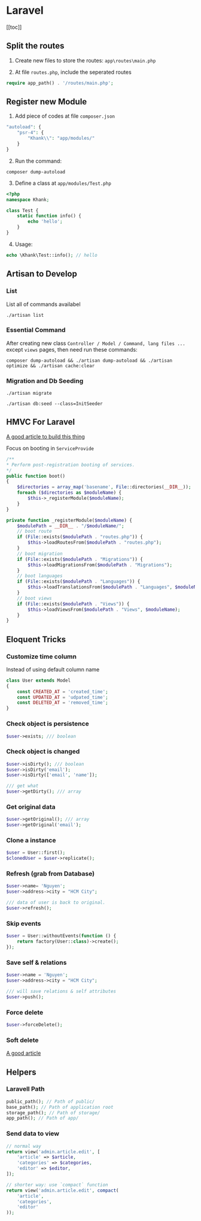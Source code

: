 

# Laravel

[[toc]]

## Split the routes

1) Create new files to store the routes: `app\routes\main.php`


2) At file `routes.php`, include the seperated routes 

```php
require app_path() . '/routes/main.php';
```

## Register new Module 

1) Add piece of codes at file `composer.json` 

```php
"autoload": {
    "psr-4": {
        "Khank\\": "app/modules/"
    }
}
```

2) Run the command: 
```
composer dump-autoload 
```

3) Define a class at `app/modules/Test.php`

```php
<?php
namespace Khank;

class Test {
    static function info() {
        echo 'hello';
    }
}
```

4) Usage: 
```php 
echo \Khank\Test::info(); // hello
```


## Artisan to Develop

### List 
List all of commands availabel

```
./artisan list
```

### Essential Command
After creating new class `Controller / Model / Command, lang files ...` except `views` pages, then need run these commands: 
```
composer dump-autoload && ./artisan dump-autoload && ./artisan optimize && ./artisan cache:clear
```

### Migration and Db Seeding

```
./artisan migrate

./artisan db:seed --class=InitSeeder
```

## HMVC For Laravel 

[A good article to build this thing](https://sethphat.com/sp-741/dung-mo-hinh-hmvc-cho-laravel-5)

Focus on booting in `ServiceProvide`

```php
/**
* Perform post-registration booting of services.
*/
public function boot()
{
    $directories = array_map('basename', File::directories(__DIR__));
    foreach ($directories as $moduleName) {
        $this->_registerModule($moduleName);
    }
}

private function _registerModule($moduleName) {
    $modulePath = __DIR__ . "/$moduleName/";
    // boot route
    if (File::exists($modulePath . "routes.php")) {
        $this->loadRoutesFrom($modulePath . "routes.php");
    }
    // boot migration
    if (File::exists($modulePath . "Migrations")) {
        $this->loadMigrationsFrom($modulePath . "Migrations");
    }
    // boot languages
    if (File::exists($modulePath . "Languages")) {
        $this->loadTranslationsFrom($modulePath . "Languages", $moduleName);
    }
    // boot views
    if (File::exists($modulePath . "Views")) {
        $this->loadViewsFrom($modulePath . "Views", $moduleName);
    }
}
```

## Eloquent Tricks 

### Customize time column

Instead of using default column name

```php
class User extends Model
{
    const CREATED_AT = 'created_time';
    const UPDATED_AT = 'udpated_time';
    const DELETED_AT = 'removed_time';
}
```

### Check object is persistence

```php
$user->exists; /// boolean 
```

### Check object is changed 

```php
$user->isDirty(); /// boolean
$user->isDirty('email'); 
$user->isDirty(['email', 'name']); 

/// get what 
$user->getDirty(); /// array
```

### Get original data

```php
$user->getOriginal(); /// array
$user->getOriginal('email');
```

### Clone a instance

```php
$user = User::first();
$clonedUser = $user->replicate();
```

### Refresh (grab from Database)

```php
$user->name= 'Nguyen';
$user->address->city = "HCM City";

/// data of user is back to original. 
$user->refresh();
```

### Skip events

```php
$user = User::withoutEvents(function () {
    return factory(User::class)->create(); 
});
```

### Save self & relations 

```php
$user->name = 'Nguyen';
$user->address->city = "HCM City";

/// will save relations & self attributes
$user->push();
```

### Force delete 

```php
$user->forceDelete();
```

### Soft delete
[A good article](https://sethphat.com/sp-765/laravel-eloquent-soft-delete)


## Helpers

### Laravell Path

```php
public_path(); // Path of public/
base_path(); // Path of application root
storage_path(); // Path of storage/
app_path(); // Path of app/
```


### Send data to view

```php
// normal way 
return view('admin.article.edit', [
	'article' => $article,
	'categories' => $categories,
	'editor' => $editor,
]);

// shorter way: use `compact` function
return view('admin.article.edit', compact(
	'article',
	'categories',
	'editor'
));
```